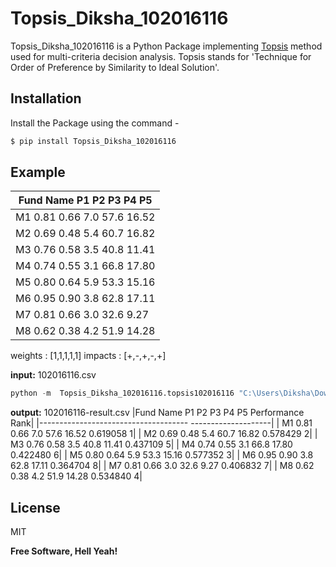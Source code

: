 # Topsis_Diksha_102016116
Topsis_Diksha_102016116 is a Python Package implementing [Topsis](https://www.sciencedirect.com/science/article/pii/S277266222100014X#:~:text=TOPSIS%20is%20based%20on%20the,distances%20from%20the%20ideal%20solutions.) method used for multi-criteria decision analysis.
Topsis stands for 'Technique for Order of Preference by Similarity to Ideal Solution'.

## Installation
Install the Package using the command - 
```s
$ pip install Topsis_Diksha_102016116
```
## Example
|Fund Name    P1    P2   P3    P4     P5  |
|-----------------------------------------|
|   M1  0.81  0.66  7.0  57.6  16.52|    
|   M2  0.69  0.48  5.4  60.7  16.82|     
|   M3  0.76  0.58  3.5  40.8  11.41|     
|   M4  0.74  0.55  3.1  66.8  17.80|    
|   M5  0.80  0.64  5.9  53.3  15.16|    
|   M6  0.95  0.90  3.8  62.8  17.11|    
|   M7  0.81  0.66  3.0  32.6   9.27|    
|   M8  0.62  0.38  4.2  51.9  14.28|    

weights : [1,1,1,1,1]
impacts : [+,-,+,-,+]

**input:** 102016116.csv
```s
python -m  Topsis_Diksha_102016116.topsis102016116 "C:\Users\Diksha\Downloads\102016116.csv" "1,1,1,1,1" "+,-,+,-,+" "C:\Users\Diksha\Downloads\102016116-result.csv"
```

**output:** 102016116-result.csv
|Fund Name   P1   P2  P3    P4     P5   Performance    Rank|
|------------------------------------- --------------------|
|    M1  0.81  0.66  7.0  57.6  16.52    0.619058         1|
|    M2  0.69  0.48  5.4  60.7  16.82    0.578429         2|
|    M3  0.76  0.58  3.5  40.8  11.41    0.437109         5|
|    M4  0.74  0.55  3.1  66.8  17.80    0.422480         6|
|    M5  0.80  0.64  5.9  53.3  15.16    0.577352         3|
|    M6  0.95  0.90  3.8  62.8  17.11   0.364704         8|
|    M7  0.81  0.66  3.0  32.6   9.27   0.406832         7|
|    M8  0.62  0.38  4.2  51.9  14.28   0.534840         4|


## License

MIT

**Free Software, Hell Yeah!**



